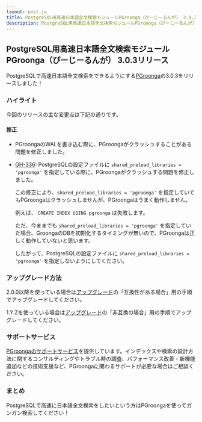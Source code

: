 ```yaml
---
layout: post.ja
title: PostgreSQL用高速日本語全文検索モジュールPGroonga（ぴーじーるんが） 3.0.3リリース
description: PostgreSQL用高速日本語全文検索モジュールPGroonga（ぴーじーるんが） 3.0.3をリリースしました！
---
```


## PostgreSQL用高速日本語全文検索モジュールPGroonga（ぴーじーるんが） 3.0.3リリース

PostgreSQLで高速日本語全文検索をできるようにする[PGroonga](https://pgroonga.github.io/ja/)の3.0.3をリリースしました！

### ハイライト

今回のリリースの主な変更点は下記の通りです。

#### 修正

  * PGroongaのWALを書き込む際に、PGroongaがクラッシュすることがある問題を修正しました。

  * [GH-336](https://github.com/pgroonga/pgroonga/issues/336): PostgreSQLの設定ファイルに ``shared_preload_libraries = 'pgroonga'`` を指定している際に、PGroongaがクラッシュする問題を修正しました。

    この修正により、``shared_preload_libraries = 'pgroonga'`` を指定していてもPGroongaはクラッシュしませんが、PGroongaはうまく動作しません。

    例えば、 ``CREATE INDEX USING pgroonga`` は失敗します。

    ただ、今ままでも ``shared_preload_libraries = 'pgroonga'`` を指定していた場合、GroongaのDBを初期化するタイミングが無いので、PGroongaは正しく動作していないと思います。

    したがって、PostgreSQLの設定ファイルに ``shared_preload_libraries = 'pgroonga'`` を指定しないようにしてください。

### アップグレード方法

2.0.0以降を使っている場合は[アップグレード](https://pgroonga.github.io/ja/upgrade/#compatible-case)の「互換性がある場合」用の手順でアップグレードしてください。

1.Y.Zを使っている場合は[アップグレード](https://pgroonga.github.io/ja/upgrade/#incompatible-case)の「非互換の場合」用の手順でアップグレードしてください。

### サポートサービス

[PGroongaのサポートサービス](https://pgroonga.github.io/ja/support/)を提供しています。インデックスや検索の設計方法に関するコンサルティングやトラブル時の調査、パフォーマンス改善・新機能追加などの技術支援など、PGroongaに関わるサポートが必要な場合はご相談ください。

### まとめ

PostgreSQLで高速に日本語全文検索をしたいという方はPGroongaを使ってガンガン検索してください！
